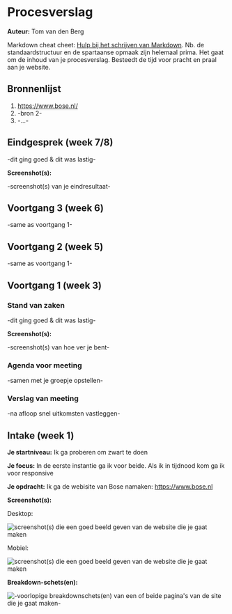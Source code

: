 # Procesverslag
**Auteur:** Tom van den Berg

Markdown cheat cheet: [Hulp bij het schrijven van Markdown](https://github.com/adam-p/markdown-here/wiki/Markdown-Cheatsheet). Nb. de standaardstructuur en de spartaanse opmaak zijn helemaal prima. Het gaat om de inhoud van je procesverslag. Besteedt de tijd voor pracht en praal aan je website.



## Bronnenlijst
1. https://www.bose.nl/
2. -bron 2-
3. -...-



## Eindgesprek (week 7/8)

-dit ging goed & dit was lastig-

**Screenshot(s):**

-screenshot(s) van je eindresultaat-



## Voortgang 3 (week 6)

-same as voortgang 1-



## Voortgang 2 (week 5)

-same as voortgang 1-



## Voortgang 1 (week 3)

### Stand van zaken

-dit ging goed & dit was lastig-

**Screenshot(s):**

-screenshot(s) van hoe ver je bent-

### Agenda voor meeting

-samen met je groepje opstellen-

### Verslag van meeting

-na afloop snel uitkomsten vastleggen-



## Intake (week 1)

**Je startniveau:** Ik ga proberen om zwart te doen

**Je focus:** In de eerste instantie ga ik voor beide. Als ik in tijdnood kom ga ik voor responsive

**Je opdracht:** Ik ga de webisite van Bose namaken: https://www.bose.nl

**Screenshot(s):**

Desktop:

![screenshot(s) die een goed beeld geven van de website die je gaat maken](images/Procesverslag/bosescreenshot.jpg)

Mobiel:

![screenshot(s) die een goed beeld geven van de website die je gaat maken](images/Procesverslag/bosemobiel.png)


**Breakdown-schets(en):**

![-voorlopige breakdownschets(en) van een of beide pagina's van de site die je gaat maken-](images/Procesverslag/breakdownbose.png)
